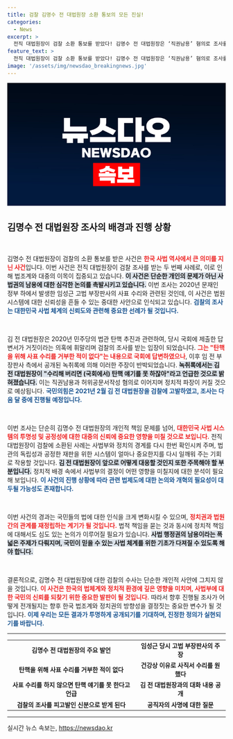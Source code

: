 ```yaml
---
title: 검찰 김명수 전 대법원장 소환 통보의 모든 진실!
categories:
  - News
excerpt: >
  전직 대법원장이 검찰 소환 통보를 받았다! 김명수 전 대법원장은 ‘직권남용’ 혐의로 조사를 앞두고, 이전의 양승태 사건과 유사한 논란에 휘말렸다. 설득력 있는 녹취록이 드러나며 상황이 급변하고 있다. 클릭하여 자세한 내용을 확인하세요!
feature_text: >
  전직 대법원장이 검찰 소환 통보를 받았다! 김명수 전 대법원장은 ‘직권남용’ 혐의로 조사를 앞두고, 이전의 양승태 사건과 유사한 논란에 휘말렸다. 설득력 있는 녹취록이 드러나며 상황이 급변하고 있다. 클릭하여 자세한 내용을 확인하세요!
image: '/assets/img/newsdao_breakingnews.jpg'
---
```


<p><img src="/assets/img/newsdao_breakingnews.jpg" alt="bookingtag 속보" /></p>

<h2 data-ke-size="size26">김명수 전 대법원장 조사의 배경과 진행 상황</h2>

<p data-ke-size="size16">&nbsp;</p>

<p>김명수 전 대법원장이 검찰의 소환 통보를 받은 사건은 <b><span style="color: #ee2323;">한국 사법 역사에서 큰 의미를 지닌 사건</span></b>입니다. 이번 사건은 전직 대법원장이 검찰 조사를 받는 두 번째 사례로, 이로 인해 법조계와 대중의 이목이 집중되고 있습니다. <b><span style="background-color: #21538527;">이 사건은 단순한 개인의 문제가 아닌 사법권의 남용에 대한 심각한 논의를 촉발시키고 있습니다.</span></b> 이번 조사는 2020년 문재인 정부 하에서 발생한 임성근 고법 부장판사의 사표 수리와 관련된 것인데, 이 사건은 법원 시스템에 대한 신뢰성을 흔들 수 있는 중대한 사안으로 인식되고 있습니다. <b><span style="color: #1a5490;">검찰의 조사는 대한민국 사법 체계의 신뢰도와 관련해 중요한 선례가 될 것입니다.</span></b></p>

<p data-ke-size="size16">&nbsp;</p>

<p>김 전 대법원장은 2020년 민주당의 법관 탄핵 추진과 관련하여, 당시 국회에 제출한 답변서가 거짓이라는 의혹에 휘말리며 검찰의 조사를 받는 입장이 되었습니다. <b><span style="color: #ee2323;">그는 "탄핵을 위해 사표 수리를 거부한 적이 없다"는 내용으로 국회에 답변하였으나</span></b>, 이후 임 전 부장판사 측에서 공개된 녹취록에 의해 이러한 주장이 반박되었습니다. <b><span style="background-color: #21538527;">녹취록에서는 김 전 대법원장이 "수리해 버리면 (국회에서) 탄핵 얘기를 못 하잖아"라고 언급한 것으로 밝혀졌습니다.</span></b> 이는 직권남용과 허위공문서작성 혐의로 이어지며 정치적 파장이 커질 것으로 예상됩니다. <b><span style="color: #1a5490;">국민의힘은 2021년 2월 김 전 대법원장을 검찰에 고발하였고, 조사는 다음 달 중에 진행될 예정입니다.</span></b></p>

<p data-ke-size="size16">&nbsp;</p>

<p>이번 조사는 단순히 김명수 전 대법원장의 개인적 책임 문제를 넘어, <b><span style="color: #ee2323;">대한민국 사법 시스템의 투명성 및 공정성에 대한 대중의 신뢰에 중요한 영향을 미칠 것으로 보입니다.</span></b> 전직 대법원장이 검찰에 소환된 사례는 사법부와 정치의 경계를 다시 한번 확인시켜 주며, 법관의 독립성과 공정한 재판을 위한 시스템이 얼마나 중요한지를 다시 일깨워 주는 기회로 작용할 것입니다. <b><span style="background-color: #21538527;">김 전 대법원장이 앞으로 어떻게 대응할 것인지 또한 주목해야 할 부분입니다.</span></b> 정치적 배경 속에서 사법부의 결정이 어떤 영향을 미칠지에 대한 분석이 필요해 보입니다. <b><span style="color: #1a5490;">이 사건의 진행 상황에 따라 관련 법제도에 대한 논의와 개혁의 필요성이 대두될 가능성도 존재합니다.</span></b></p>

<p data-ke-size="size16">&nbsp;</p>

<p>이번 사건의 경과는 국민들의 법에 대한 인식을 크게 변화시킬 수 있으며, <b><span style="color: #ee2323;">정치권과 법원 간의 관계를 재정립하는 계기가 될 것입니다.</span></b> 법적 책임을 묻는 것과 동시에 정치적 책임에 대해서도 심도 있는 논의가 이루어질 필요가 있습니다. <b><span style="background-color: #21538527;">사법 행정권의 남용이라는 폭넓은 주제가 다뤄지며, 국민이 믿을 수 있는 사법 체계를 위한 기초가 다져질 수 있도록 해야 합니다.</span></b></p>

<p data-ke-size="size16">&nbsp;</p>

<p>결론적으로, 김명수 전 대법원장에 대한 검찰의 수사는 단순한 개인적 사안에 그치지 않을 것입니다. <b><span style="color: #ee2323;">이 사건은 한국의 법체계와 정치적 환경에 깊은 영향을 미치며, 사법부에 대한 국민의 신뢰를 되찾기 위한 중요한 발판이 될 것입니다.</span></b> 따라서 향후 진행될 조사가 어떻게 전개될지는 향후 한국 법조계와 정치권의 방향성을 결정짓는 중요한 변수가 될 것입니다. <b><span style="color: #1a5490;">이제 우리는 모든 결과가 투명하게 공개되기를 기대하며, 진정한 정의가 실현되기를 바랍니다.</span></b></p>

<hr>

<table style="width: 100%;">
    <tr>
        <td style="text-align: center; height: 17px;"><b>김명수 전 대법원장의 주요 발언</b></td>
        <td style="text-align: center; height: 17px;"><b>임성근 당시 고법 부장판사의 주장</b></td>
    </tr>
    <tr>
        <td style="text-align: center; height: 17px;"><b>탄핵을 위해 사표 수리를 거부한 적이 없다</b></td>
        <td style="text-align: center; height: 17px;"><b>건강상 이유로 사직서 수리를 원했다</b></td>
    </tr>
    <tr>
        <td style="text-align: center; height: 17px;"><b>사표 수리를 하지 않으면 탄핵 얘기를 못 한다고 언급</b></td>
        <td style="text-align: center; height: 17px;"><b>김 전 대법원장과의 대화 내용 공개</b></td>
    </tr>
    <tr>
        <td style="text-align: center; height: 17px;"><b>검찰의 조사를 피고발인 신분으로 받게 된다</b></td>
        <td style="text-align: center; height: 17px;"><b>공직자의 사명에 대한 질문</b></td>
    </tr>
</table>

<hr>
실시간 뉴스 속보는, <a href="https://newsdao.kr" rel="dofollow">https://newsdao.kr</a>


